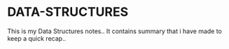 # DATA-STRUCTURES
This is my Data Structures notes..
It contains summary that i have made to keep a quick recap..
